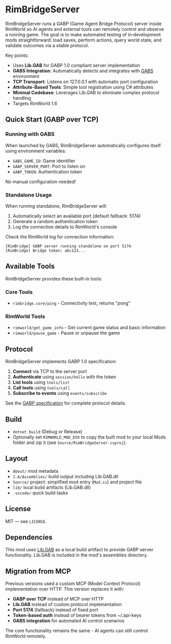 # RimBridgeServer

RimBridgeServer runs a GABP (Game Agent Bridge Protocol) server inside RimWorld so AI agents and external tools can remotely control and observe a running game. The goal is to make automated testing of in‑development mods straightforward: load saves, perform actions, query world state, and validate outcomes via a stable protocol.

Key points:
- Uses **Lib.GAB** for GABP 1.0 compliant server implementation
- **GABS Integration**: Automatically detects and integrates with [GABS](https://github.com/pardeike/GABS) environment
- **TCP Transport**: Listens on 127.0.0.1 with automatic port configuration  
- **Attribute-Based Tools**: Simple tool registration using C# attributes
- **Minimal Codebase**: Leverages Lib.GAB to eliminate complex protocol handling
- Targets RimWorld 1.6

## Quick Start (GABP over TCP)

### Running with GABS

When launched by GABS, RimBridgeServer automatically configures itself using environment variables:

- `GABS_GAME_ID`: Game identifier
- `GABP_SERVER_PORT`: Port to listen on  
- `GABP_TOKEN`: Authentication token

No manual configuration needed!

### Standalone Usage

When running standalone, RimBridgeServer will:
1. Automatically select an available port (default fallback: 5174)
2. Generate a random authentication token
3. Log the connection details to RimWorld's console

Check the RimWorld log for connection information:
```
[RimBridge] GABP server running standalone on port 5174
[RimBridge] Bridge token: abc123...
```

## Available Tools

RimBridgeServer provides these built-in tools:

### Core Tools
- `rimbridge.core/ping` - Connectivity test, returns "pong"

### RimWorld Tools  
- `rimworld/get_game_info` - Get current game status and basic information
- `rimworld/pause_game` - Pause or unpause the game

## Protocol

RimBridgeServer implements GABP 1.0 specification:

1. **Connect** via TCP to the server port
2. **Authenticate** using `session/hello` with the token
3. **List tools** using `tools/list` 
4. **Call tools** using `tools/call`
5. **Subscribe to events** using `events/subscribe`

See the [GABP specification](https://github.com/pardeike/GABS) for complete protocol details.

## Build

- `dotnet build` (Debug or Release)
- Optionally set `RIMWORLD_MOD_DIR` to copy the built mod to your local Mods folder and zip it (see `Source/RimBridgeServer.csproj`).

## Layout

- `About/` mod metadata
- `1.6/Assemblies/` build output including Lib.GAB.dll
- `Source/` project: simplified mod entry (`Mod.cs`) and project file
- `lib/` local build artifacts (Lib.GAB.dll)
- `.vscode/` quick build tasks

## License

MIT — see `LICENSE`.

## Dependencies

This mod uses [Lib.GAB](https://github.com/pardeike/Lib.GAB) as a local build artifact to provide GABP server functionality. Lib.GAB is included in the mod's assemblies directory.

## Migration from MCP

Previous versions used a custom MCP (Model Context Protocol) implementation over HTTP. This version replaces it with:

- **GABP over TCP** instead of MCP over HTTP
- **Lib.GAB** instead of custom protocol implementation  
- **Port 5174** (fallback) instead of fixed port
- **Token-based auth** instead of bearer tokens from ~/.api-keys
- **GABS integration** for automated AI control scenarios

The core functionality remains the same - AI agents can still control RimWorld remotely.
